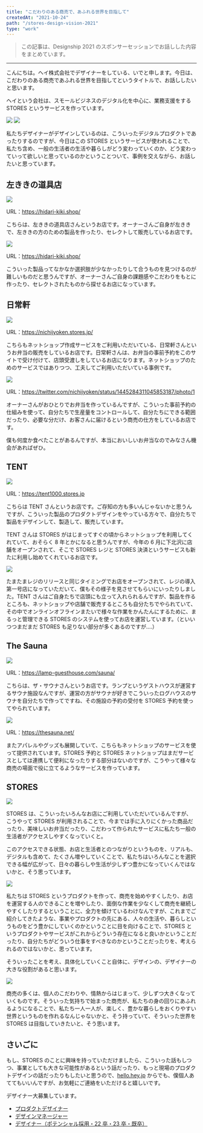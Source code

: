 ```yaml
---
title: "こだわりのある商売で、あふれる世界を目指して"
createdAt: "2021-10-24"
path: "/stores-design-vision-2021"
type: "work"
---
```


> この記事は、Designship 2021 のスポンサーセッションでお話しした内容をまとめています。

---

こんにちは。ヘイ株式会社でデザイナーをしている、いでと申します。今日は、こだわりのある商売であふれる世界を目指してというタイトルで、お話ししたいと思います。

ヘイという会社は、スモールビジネスのデジタル化を中心に、業務支援をする STORES というサービスを作っています。

![](/images/stores-design-vision-2021/img001.jpg)
![](/images/stores-design-vision-2021/img002.jpg)

私たちデザイナーがデザインしているのは、こういったデジタルプロダクトであったりするのですが、今日はこの STORES というサービスが使われることで、私たち含め、一般の生活者の生活や暮らしがどう変わっていくのか、どう変わっていって欲しいと思っているのかということついて、事例を交えながら、お話したいと思っています。

## 左ききの道具店

![](/images/stores-design-vision-2021/img003.jpg)

<p class="Caption">URL：<a href="https://hidari-kiki.shop/">https://hidari-kiki.shop/</a></p>

こちらは、左ききの道具店さんというお店です。オーナーさんご自身が左ききで、左ききの方のための製品を作ったり、セレクトして販売しているお店です。

![](/images/stores-design-vision-2021/img004.jpg)

<p class="Caption">URL：<a href="https://hidari-kiki.shop/">https://hidari-kiki.shop/</a></p>

こういった製品ってなかなか選択肢が少なかったりして合うものを見つけるのが難しいものだと思うんですが、オーナーさんご自身の課題感やこだわりをもとに作ったり、セレクトされたものから探せるお店になっています。

## 日常軒

![](/images/stores-design-vision-2021/img005.jpg)

<p class="Caption">URL：<a href="https://nichijyoken.stores.jp/">https://nichijyoken.stores.jp/</a></p>

こちらもネットショップ作成サービスをご利用いただいている、日常軒さんというお弁当の販売をしているお店です。日常軒さんは、お弁当の事前予約をこのサイトで受け付けて、店頭受渡しをしているお店になります。ネットショップのためのサービスではありつつ、工夫してご利用いただいている事例です。

![](/images/stores-design-vision-2021/img006.jpg)

<p class="Caption">URL：<a href="https://twitter.com/nichijyoken/status/1445284311045853187/photo/1">https://twitter.com/nichijyoken/status/1445284311045853187/photo/1</a></p>

オーナーさんがおひとりでお弁当を作っているんですが、こういった事前予約の仕組みを使って、自分たちで生産量をコントロールして、自分たちにできる範囲だったり、必要な分だけ、お客さんに届けるという商売の仕方をしているお店です。

僕も何度か食べたことがあるんですが、本当においしいお弁当なのでみなさん機会があればぜひ。

## TENT

![](/images/stores-design-vision-2021/img008.jpg)

<p class="Caption">URL：<a href="https://tent1000.stores.jp">https://tent1000.stores.jp</a></p>

こちらは TENT さんというお店です。ご存知の方も多いんじゃないかと思うんですが、こういった製品のプロダクトデザインをやっている方々で、自分たちで製品をデザインして、製造して、販売しています。

TENT さんは STORES がはじまってすぐの頃からネットショップを利用してくれていて、おそらく 8 年とかになると思うんですが、今年の 6 月に下北沢に店舗をオープンされて、そこで STORES レジと STORES 決済というサービスも新たに利用し始めてくれているお店です。

![](/images/stores-design-vision-2021/img009.jpg)

たまたまレジのリリースと同じタイミングでお店をオープンされて、レジの導入第一号店になっていただいて、僕もその様子を見させてもらいにいったりしました。TENT さんはご自身たちで店頭にも立って入れられるんですが、製品を作るところも、ネットショップや店舗で販売するところも自分たちでやられていて、その中でオンラインオフラインまたいで様々な作業をかんたんにするために、まるっと管理できる STORES のシステムを使ってお店を運営しています。（といいつつまだまだ STORES も足りない部分が多くあるのですが....）

## The Sauna

![](/images/stores-design-vision-2021/img010.jpg)

<p class="Caption">URL：<a href="https://lamp-guesthouse.com/sauna/">https://lamp-guesthouse.com/sauna/</a></p>

こちらは、ザ・サウナさんというお店です。ランプというゲストハウスが運営するサウナ施設なんですが、運営の方がサウナが好きでこういったログハウスのサウナを自分たちで作ってですね、その施設の予約の受付を STORES 予約を使ってやられています。

![](/images/stores-design-vision-2021/img011.jpg)

<p class="Caption">URL：<a href="https://thesauna.net/">https://thesauna.net/</a></p>

またアパレルやグッズも展開していて、こちらもネットショップのサービスを使って提供されています。STORES 予約と STORES ネットショップはまだサービスとしては連携して便利になったりする部分はないのですが、こうやって様々な商売の場面で役に立てるようなサービスを作っています。

## STORES

![](/images/stores-design-vision-2021/img013.jpg)

STORES は、こういったいろんなお店にご利用していただいているんですが、こうやって STORES が利用されることで、今までは手に入りにくかった商品だったり、美味しいお弁当だったり、こだわって作られたサービスに私たち一般の生活者がアクセスしやすくなっていくと。

このアクセスできる状態、お店と生活者とのつながりというものを、リアルも、デジタルも含めて、たくさん増やしていくことで、私たちはいろんなことを選択できる幅が広がって、日々の暮らしや生活が少しずつ豊かになっていくんではないかと、そう思っています。

![](/images/stores-design-vision-2021/img014.jpg)

私たちは STORES というプロダクトを作って、商売を始めやすくしたり、お店を運営する人のできることを増やしたり、面倒な作業を少なくして商売を継続しやすくしたりするということに、全力を傾けているわけなんですが、これまでご紹介してきたような、事業やプロダクトの先にある、人々の生活や、暮らしというものをどう豊かにしていくのかということに目を向けることで、STORES というプロダクトやサービスがこれからどういう存在になると良いかということだったり、自分たちがどういう仕事をすべきなのかということだったりを、考えられるのではないかと、思っています。

そういったことを考え、具体化していくこと自体に、デザインの、デザイナーの大きな役割があると思います。

![](/images/stores-design-vision-2021/img016.jpg)

商売の多くは、個人のこだわりや、情熱からはじまって、少しずつ大きくなっていくものです。そういった気持ちで始まった商売が、私たちの身の回りにあふれるようになることで、私たち一人一人が、楽しく、豊かな暮らしをおくりやすい世界というものを作れるなんじゃないかと、そう持っていて、そういった世界を STORES は目指していきたいと、そう思います。

## さいごに

もし、STORES のことに興味を持っていただけましたら、こういった話もしつつ、事業としても大きな可能性があるという話だったり、もっと現場のプロダクトデザインの話だったりもしたいと思うので、<a href="https://hello.hey.jp">hello.hey.jp</a> からでも、僕個人あててもいいんですが、お気軽にご連絡をいただけると嬉しいです。

デザイナー大募集しています。

- [プロダクトデザイナー](https://herp.careers/v1/heyinc/nNwZN6QbsTmj)
- [デザインマネージャー](https://herp.careers/v1/heyinc/LWpcWhWhgg65)
- [デザイナー（ポテンシャル採用・22 卒・23 卒・既卒）](https://herp.careers/v1/heyinc/V4dRSZOiKoFU)
